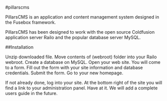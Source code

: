 #pillarscms

PillarsCMS is an application and content management system designed in the Fusebox framework.

PillarsCMS has been designed to work with the open source Coldfusion application server Railo and the popular database server MySQL.

##Installation

Unzip downloaded file.
Move contents of (webroot) folder into your Railo webroot.
Create a database on MySQL.
Open your web site.
You will come to a form. Fill out the form with your site information and database credentials.
Submit the form.
Go to your new homepage.

If not already done, log into your site.
At the bottom right of the site you will find a link to your administration panel.
Have at it.
We will add a complete users guide in the future.

